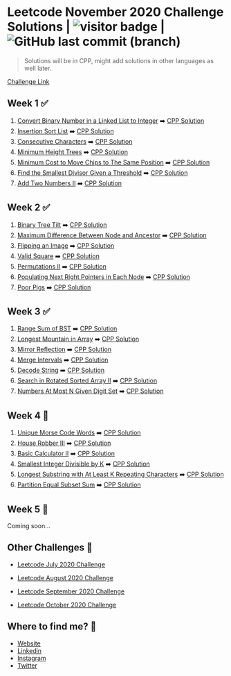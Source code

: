 # Leetcode November 2020 Challenge Solutions | <img src="https://visitor-badge.laobi.icu/badge?page_id=akashrajpurohit.leetcode-november-2020" alt="visitor badge"/> | ![GitHub last commit (branch)](https://img.shields.io/github/last-commit/AkashRajpurohit/leetcode-november-2020-challenge/master)

> Solutions will be in CPP, might add solutions in other languages as well later.

[Challenge Link](https://leetcode.com/explore/challenge/card/november-leetcoding-challenge/)

## Week 1 ✅
1. [Convert Binary Number in a Linked List to Integer](https://leetcode.com/explore/challenge/card/november-leetcoding-challenge/564/week-1-november-1st-november-7th/3516/) ➡️ [CPP Solution](Week1/getDecimalValue.cpp)
2. [Insertion Sort List](https://leetcode.com/explore/challenge/card/november-leetcoding-challenge/564/week-1-november-1st-november-7th/3517/) ➡️ [CPP Solution](Week1/insertionSortList.cpp)
3. [Consecutive Characters](https://leetcode.com/explore/challenge/card/november-leetcoding-challenge/564/week-1-november-1st-november-7th/3518/) ➡️ [CPP Solution](Week1/maxPower.cpp)
4. [Minimum Height Trees](https://leetcode.com/explore/challenge/card/november-leetcoding-challenge/564/week-1-november-1st-november-7th/3519/) ➡️ [CPP Solution](Week1/findMinHeightTrees.cpp)
5. [Minimum Cost to Move Chips to The Same Position](https://leetcode.com/explore/challenge/card/november-leetcoding-challenge/564/week-1-november-1st-november-7th/3520/) ➡️ [CPP Solution](Week1/minCostToMoveChips.cpp)
6. [Find the Smallest Divisor Given a Threshold](https://leetcode.com/explore/challenge/card/november-leetcoding-challenge/564/week-1-november-1st-november-7th/3521/) ➡️ [CPP Solution](Week1/smallestDivisor.cpp)
7. [Add Two Numbers II](https://leetcode.com/explore/challenge/card/november-leetcoding-challenge/564/week-1-november-1st-november-7th/3522/) ➡️ [CPP Solution](Week1/addTwoNumbers.cpp)

## Week 2 ✅
1. [Binary Tree Tilt](https://leetcode.com/explore/challenge/card/november-leetcoding-challenge/565/week-2-november-8th-november-14th/3524/) ➡️ [CPP Solution](Week2/findTilt.cpp)
2. [Maximum Difference Between Node and Ancestor](https://leetcode.com/explore/challenge/card/november-leetcoding-challenge/565/week-2-november-8th-november-14th/3525/) ➡️ [CPP Solution](Week2/maxAncestorDiff.cpp)
3. [Flipping an Image](https://leetcode.com/explore/challenge/card/november-leetcoding-challenge/565/week-2-november-8th-november-14th/3526/) ➡️ [CPP Solution](Week2/flipAndInvertImage.cpp)
4. [Valid Square](https://leetcode.com/explore/challenge/card/november-leetcoding-challenge/565/week-2-november-8th-november-14th/3527/) ➡️ [CPP Solution](Week2/validSquare.cpp)
5. [Permutations II](https://leetcode.com/explore/challenge/card/november-leetcoding-challenge/565/week-2-november-8th-november-14th/3528/) ➡️ [CPP Solution](Week2/permuteUnique.cpp)
6. [Populating Next Right Pointers in Each Node](https://leetcode.com/explore/challenge/card/november-leetcoding-challenge/565/week-2-november-8th-november-14th/3529/) ➡️ [CPP Solution](Week2/connect.cpp)
7. [Poor Pigs](https://leetcode.com/explore/challenge/card/november-leetcoding-challenge/565/week-2-november-8th-november-14th/3530/) ➡️ [CPP Solution](Week2/poorPigs.cpp)

## Week 3 ✅
1. [Range Sum of BST](https://leetcode.com/explore/challenge/card/november-leetcoding-challenge/566/week-3-november-15th-november-21st/3532/) ➡️ [CPP Solution](Week3/rangeSumBST.cpp)
2. [Longest Mountain in Array](https://leetcode.com/explore/challenge/card/november-leetcoding-challenge/566/week-3-november-15th-november-21st/3533/) ➡️ [CPP Solution](Week3/longestMountain.cpp)
3. [Mirror Reflection](https://leetcode.com/explore/challenge/card/november-leetcoding-challenge/566/week-3-november-15th-november-21st/3534/) ➡️ [CPP Solution](Week3/mirrorReflection.cpp)
4. [Merge Intervals](https://leetcode.com/explore/challenge/card/november-leetcoding-challenge/566/week-3-november-15th-november-21st/3535/) ➡️ [CPP Solution](Week3/merge.cpp)
5. [Decode String](https://leetcode.com/explore/challenge/card/november-leetcoding-challenge/566/week-3-november-15th-november-21st/3536/) ➡️ [CPP Solution](Week3/decodeString.cpp)
6. [Search in Rotated Sorted Array II](https://leetcode.com/explore/challenge/card/november-leetcoding-challenge/566/week-3-november-15th-november-21st/3537/) ➡️ [CPP Solution](Week3/search.cpp)
7. [Numbers At Most N Given Digit Set](https://leetcode.com/explore/challenge/card/november-leetcoding-challenge/566/week-3-november-15th-november-21st/3538/) ➡️ [CPP Solution](Week3/atMostNGivenDigitSet.cpp)

## Week 4 🚧
1. [Unique Morse Code Words](https://leetcode.com/explore/challenge/card/november-leetcoding-challenge/567/week-4-november-22nd-november-28th/3540/) ➡️ [CPP Solution](Week4/uniqueMorseRepresentations.cpp)
2. [House Robber III](https://leetcode.com/explore/challenge/card/november-leetcoding-challenge/567/week-4-november-22nd-november-28th/3541/) ➡️ [CPP Solution](Week4/rob.cpp)
3. [Basic Calculator II](https://leetcode.com/explore/challenge/card/november-leetcoding-challenge/567/week-4-november-22nd-november-28th/3542/) ➡️ [CPP Solution](Week4/calculate.cpp)
4. [Smallest Integer Divisible by K](https://leetcode.com/explore/challenge/card/november-leetcoding-challenge/567/week-4-november-22nd-november-28th/3543/) ➡️ [CPP Solution](Week4/smallestRepunitDivByK.cpp)
5. [Longest Substring with At Least K Repeating Characters](https://leetcode.com/explore/challenge/card/november-leetcoding-challenge/567/week-4-november-22nd-november-28th/3544/) ➡️ [CPP Solution](Week4/longestSubstring.cpp)
6. [Partition Equal Subset Sum](https://leetcode.com/explore/challenge/card/november-leetcoding-challenge/567/week-4-november-22nd-november-28th/3544/) ➡️ [CPP Solution](Week4/canPartition.cpp)

## Week 5 🚧
Coming soon...

## Other Challenges 💪

- [Leetcode July 2020 Challenge](https://github.com/AkashRajpurohit/leetcode-july-2020-challenge)

- [Leetcode August 2020 Challenge](https://github.com/AkashRajpurohit/leetcode-august-2020-challenge)

- [Leetcode September 2020 Challenge](https://github.com/AkashRajpurohit/leetcode-september-2020-challenge)

- [Leetcode October 2020 Challenge](https://github.com/AkashRajpurohit/leetcode-october-2020-challenge)
  
## Where to find me? 🌟

- [Website](https://akashrajpurohit.cf/)
- [Linkedin](https://www.linkedin.com/in/AkashRajpurohit)
- [Instagram](https://www.instagram.com/akashwho.codes)
- [Twitter](https://www.twitter.com/AkashWhoCodes)